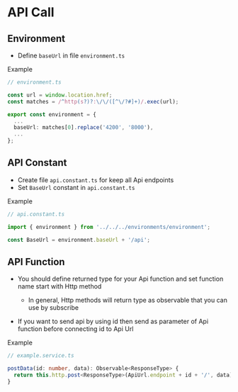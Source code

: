 # API Call

## Environment

- Define `baseUrl` in file `environment.ts` 

Example

```typescript
// environment.ts

const url = window.location.href;
const matches = /^http(s?)?:\/\/([^\/?#]+)/.exec(url);

export const environment = {
  ...
  baseUrl: matches[0].replace('4200', '8000'),
  ...
};
```

## API Constant

- Create file `api.constant.ts` for keep all Api endpoints
- Set `BaseUrl` constant in `api.constant.ts`

Example

```typescript
// api.constant.ts

import { environment } from '../../../environments/environment';

const BaseUrl = environment.baseUrl + '/api';
```

## API Function

- You should define returned type for your Api function and set function name start with Http method
    - In general, Http methods will return type as observable that you can use by subscribe
    
- If you want to send api by using id then send as parameter of Api function before connecting id to Api Url

Example

```typescript
// example.service.ts

postData(id: number, data): Observable<ResponseType> {
  return this.http.post<ResponseType>(ApiUrl.endpoint + id + '/', data);
}
```

